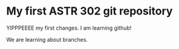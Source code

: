 # My first ASTR 302 git repository

YIPPPEEEE my first changes. I am learning github!

We are learning about branches.
